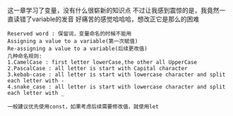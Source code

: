 这一章学习了变量，没有什么很崭新的知识点
不过让我感到震惊的是，我竟然一直读错了variable的发音
好痛苦的感觉哈哈哈，想改正它是那么的困难

```
Reserved word : 保留词，变量命名的时候不能用
Assigning a value to a variable(第一次赋值)
Re-assigning a value to a variable(后续更改值)
几种命名规则:
1.CamelCase : first letter lowerCase,the other all UpperCase
2.PascalCase : all letter is start with Capital character
3.kebab-case : all letter is start with lowercase character and split each letter with -
4.snake_case : all letter is start with lowercase character and split each letter with _

一般建议优先使用const，如果考虑后续需要修改值，就使用let
```